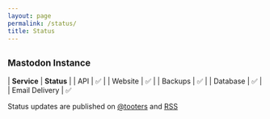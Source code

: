 ```yaml
---
layout: page
permalink: /status/
title: Status
---
```


## <small>Mastodon Instance</small>



| **Service**        | **Status** |
| API      | ✅ |
| Website      | ✅ |
| Backups      | ✅ |
| Database      | ✅ |
| Email Delivery      | ✅ 

Status updates are published on <a href=“https://tooters.org/@tooters“>@tooters</a> and <a href=“https://tooters.org/@tooters.rss“>RSS</a>
